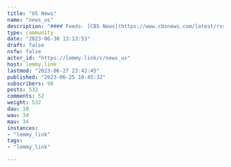 ```yaml
---
title: "US News" 
name: "news_us"
description: "#### Feeds- [CBS News](https://www.cbsnews.com/latest/rss/us)- [NBC News](https://feeds.nbcnews.com/nbcnews/public/us-news)"
type: community
date: "2023-06-30 13:13:53"
draft: false
nsfw: false
actor_id: "https://lemmy.link/c/news_us"
host: lemmy.link
lastmod: "2023-06-27 23:42:45"
published: "2023-06-25 18:45:32"
subscribers: 98
posts: 532
comments: 52
weight: 532
dau: 10
wau: 34
mau: 34
instances:
- "lemmy_link"
tags: 
- "lemmy_link"

---
```


